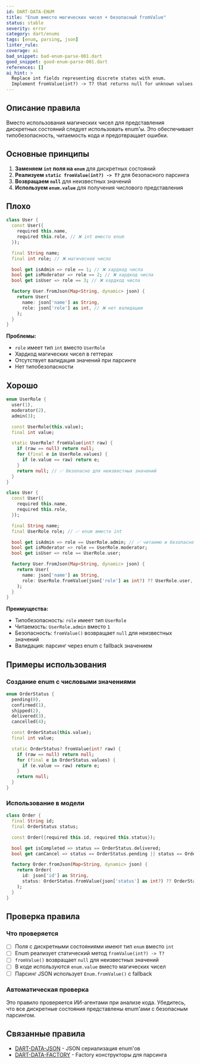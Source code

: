 ```yaml
---
id: DART-DATA-ENUM
title: "Enum вместо магических чисел + безопасный fromValue"
status: stable
severity: error
category: dart/enums
tags: [enum, parsing, json]
linter_rule:
coverage: ai
bad_snippet: bad-enum-parse-001.dart
good_snippet: good-enum-parse-001.dart
references: []
ai_hint: >
  Replace int fields representing discrete states with enum.
  Implement fromValue(int?) -> T? that returns null for unknown values.
---
```


## Описание правила

Вместо использования магических чисел для представления дискретных состояний следует использовать enum'ы. Это обеспечивает типобезопасность, читаемость кода и предотвращает ошибки.

## Основные принципы

1. **Заменяем `int` поля на `enum`** для дискретных состояний
2. **Реализуем `static fromValue(int?) -> T?`** для безопасного парсинга
3. **Возвращаем `null`** для неизвестных значений
4. **Используем `enum.value`** для получения числового представления

## Плохо

```dart:docs/examples/bad/bad-enum-parse-001.dart
class User {
  const User({
    required this.name,
    required this.role, // ❌ int вместо enum
  });

  final String name;
  final int role; // ❌ магическое число

  bool get isAdmin => role == 1; // ❌ хардкод числа
  bool get isModerator => role == 2; // ❌ хардкод числа
  bool get isUser => role == 3; // ❌ хардкод числа

  factory User.fromJson(Map<String, dynamic> json) {
    return User(
      name: json['name'] as String,
      role: json['role'] as int, // ❌ нет валидации
    );
  }
}
```

**Проблемы:**
- `role` имеет тип `int` вместо `UserRole`
- Хардкод магических чисел в геттерах
- Отсутствует валидация значений при парсинге
- Нет типобезопасности

## Хорошо

```dart:docs/examples/good/good-enum-parse-001.dart
enum UserRole {
  user(1),
  moderator(2),
  admin(3);

  const UserRole(this.value);
  final int value;

  static UserRole? fromValue(int? raw) {
    if (raw == null) return null;
    for (final e in UserRole.values) {
      if (e.value == raw) return e;
    }
    return null; // ✅ безопасно для неизвестных значений
  }
}

class User {
  const User({
    required this.name,
    required this.role,
  });

  final String name;
  final UserRole role; // ✅ enum вместо int

  bool get isAdmin => role == UserRole.admin; // ✅ читаемо и безопасно
  bool get isModerator => role == UserRole.moderator;
  bool get isUser => role == UserRole.user;

  factory User.fromJson(Map<String, dynamic> json) {
    return User(
      name: json['name'] as String,
      role: UserRole.fromValue(json['role'] as int?) ?? UserRole.user, // ✅ безопасный парсинг
    );
  }
}
```

**Преимущества:**
- Типобезопасность: `role` имеет тип `UserRole`
- Читаемость: `UserRole.admin` вместо `1`
- Безопасность: `fromValue()` возвращает `null` для неизвестных значений
- Валидация: парсинг через enum с fallback значением

## Примеры использования

### Создание enum с числовыми значениями

```dart
enum OrderStatus {
  pending(0),
  confirmed(1),
  shipped(2),
  delivered(3),
  cancelled(4);

  const OrderStatus(this.value);
  final int value;

  static OrderStatus? fromValue(int? raw) {
    if (raw == null) return null;
    for (final e in OrderStatus.values) {
      if (e.value == raw) return e;
    }
    return null;
  }
}
```

### Использование в модели

```dart
class Order {
  final String id;
  final OrderStatus status;

  const Order({required this.id, required this.status});

  bool get isCompleted => status == OrderStatus.delivered;
  bool get canCancel => status == OrderStatus.pending || status == OrderStatus.confirmed;

  factory Order.fromJson(Map<String, dynamic> json) {
    return Order(
      id: json['id'] as String,
      status: OrderStatus.fromValue(json['status'] as int?) ?? OrderStatus.pending,
    );
  }
}
```

## Проверка правила

### Что проверяется

- [ ] Поля с дискретными состояниями имеют тип `enum` вместо `int`
- [ ] Enum реализует статический метод `fromValue(int?) -> T?`
- [ ] `fromValue()` возвращает `null` для неизвестных значений
- [ ] В коде используются `enum.value` вместо магических чисел
- [ ] Парсинг JSON использует `Enum.fromValue()` с fallback

### Автоматическая проверка

Это правило проверяется ИИ-агентами при анализе кода. Убедитесь, что все дискретные состояния представлены enum'ами с безопасным парсингом.

## Связанные правила

- [DART-DATA-JSON](DART-DATA-JSON.md) - JSON сериализация enum'ов
- [DART-DATA-FACTORY](DART-DATA-FACTORY.md) - Factory конструкторы для парсинга
